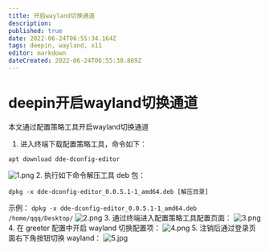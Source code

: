 ```yaml
---
title: 开启wayland切换通道
description: 
published: true
date: 2022-06-24T06:55:34.164Z
tags: deepin, wayland, x11
editor: markdown
dateCreated: 2022-06-24T06:55:30.869Z
---
```


# deepin开启wayland切换通道
本文通过配置策略工具开启wayland切换通道
1.  进入终端下载配置策略工具，命令如下：
```linux
apt download dde-dconfig-editor
````
![1.png](/for_trans/wayland/1.png)
2.  执行如下命令解压工具 deb 包：
 ```linux
 dpkg -x dde-dconfig-editor_0.0.5.1-1_amd64.deb [解压目录]
 ```
示例：
`dpkg -x dde-dconfig-editor_0.0.5.1-1_amd64.deb /home/qqq/Desktop/`
![2.png](/for_trans/wayland/2.png)
3. 通过终端进入配置策略工具配置页面：
![3.png](/for_trans/wayland/3.png)
4. 在 greeter 配置中开启 wayland 切换配置项：
![4.png](/for_trans/wayland/4.png)
5. 注销后通过登录页面右下角按钮切换 wayland：
![5.jpg](/for_trans/wayland/5.jpg)